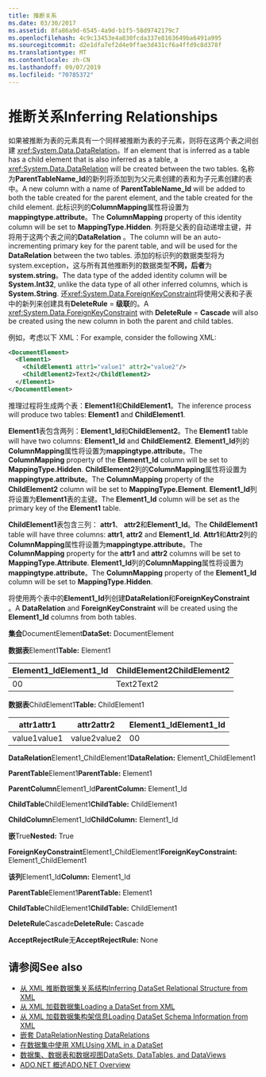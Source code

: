 ```yaml
---
title: 推断关系
ms.date: 03/30/2017
ms.assetid: 8fa86a9d-6545-4a9d-b1f5-58d9742179c7
ms.openlocfilehash: 4c9c13453e4a830fcda337e8163649ba6491a995
ms.sourcegitcommit: d2e1dfa7ef2d4e9ffae3d431cf6a4ffd9c8d378f
ms.translationtype: MT
ms.contentlocale: zh-CN
ms.lasthandoff: 09/07/2019
ms.locfileid: "70785372"
---
```

# <a name="inferring-relationships"></a><span data-ttu-id="d7917-102">推断关系</span><span class="sxs-lookup"><span data-stu-id="d7917-102">Inferring Relationships</span></span>
<span data-ttu-id="d7917-103">如果被推断为表的元素具有一个同样被推断为表的子元素，则将在这两个表之间创建 <xref:System.Data.DataRelation>。</span><span class="sxs-lookup"><span data-stu-id="d7917-103">If an element that is inferred as a table has a child element that is also inferred as a table, a <xref:System.Data.DataRelation> will be created between the two tables.</span></span> <span data-ttu-id="d7917-104">名称为**ParentTableName_Id**的新列将添加到为父元素创建的表和为子元素创建的表中。</span><span class="sxs-lookup"><span data-stu-id="d7917-104">A new column with a name of **ParentTableName_Id** will be added to both the table created for the parent element, and the table created for the child element.</span></span> <span data-ttu-id="d7917-105">此标识列的**ColumnMapping**属性将设置为**mappingtype.attribute**。</span><span class="sxs-lookup"><span data-stu-id="d7917-105">The **ColumnMapping** property of this identity column will be set to **MappingType.Hidden**.</span></span> <span data-ttu-id="d7917-106">列将是父表的自动递增主键，并将用于这两个表之间的**DataRelation** 。</span><span class="sxs-lookup"><span data-stu-id="d7917-106">The column will be an auto-incrementing primary key for the parent table, and will be used for the **DataRelation** between the two tables.</span></span> <span data-ttu-id="d7917-107">添加的标识列的数据类型将为 system.exception，这与所有其他推断列的数据类型**不同，后者**为**system.string**。</span><span class="sxs-lookup"><span data-stu-id="d7917-107">The data type of the added identity column will be **System.Int32**, unlike the data type of all other inferred columns, which is **System.String**.</span></span> <span data-ttu-id="d7917-108">还<xref:System.Data.ForeignKeyConstraint>将使用父表和子表中的新列来创建具有**DeleteRule** = **级联**的。</span><span class="sxs-lookup"><span data-stu-id="d7917-108">A <xref:System.Data.ForeignKeyConstraint> with **DeleteRule** = **Cascade** will also be created using the new column in both the parent and child tables.</span></span>  
  
 <span data-ttu-id="d7917-109">例如，考虑以下 XML：</span><span class="sxs-lookup"><span data-stu-id="d7917-109">For example, consider the following XML:</span></span>  
  
```xml  
<DocumentElement>  
  <Element1>  
    <ChildElement1 attr1="value1" attr2="value2"/>  
    <ChildElement2>Text2</ChildElement2>  
  </Element1>  
</DocumentElement>  
```  
  
 <span data-ttu-id="d7917-110">推理过程将生成两个表：**Element1**和**ChildElement1**。</span><span class="sxs-lookup"><span data-stu-id="d7917-110">The inference process will produce two tables: **Element1** and **ChildElement1**.</span></span>  
  
 <span data-ttu-id="d7917-111">**Element1**表包含两列：**Element1_Id**和**ChildElement2**。</span><span class="sxs-lookup"><span data-stu-id="d7917-111">The **Element1** table will have two columns: **Element1_Id** and **ChildElement2**.</span></span> <span data-ttu-id="d7917-112">**Element1_Id**列的**ColumnMapping**属性将设置为**mappingtype.attribute**。</span><span class="sxs-lookup"><span data-stu-id="d7917-112">The **ColumnMapping** property of the **Element1_Id** column will be set to **MappingType.Hidden**.</span></span> <span data-ttu-id="d7917-113">**ChildElement2**列的**ColumnMapping**属性将设置为**mappingtype.attribute**。</span><span class="sxs-lookup"><span data-stu-id="d7917-113">The **ColumnMapping** property of the **ChildElement2** column will be set to **MappingType.Element**.</span></span> <span data-ttu-id="d7917-114">**Element1_Id**列将设置为**Element1**表的主键。</span><span class="sxs-lookup"><span data-stu-id="d7917-114">The **Element1_Id** column will be set as the primary key of the **Element1** table.</span></span>  
  
 <span data-ttu-id="d7917-115">**ChildElement1**表包含三列： **attr1**、 **attr2**和**Element1_Id**。</span><span class="sxs-lookup"><span data-stu-id="d7917-115">The **ChildElement1** table will have three columns: **attr1**, **attr2** and **Element1_Id**.</span></span> <span data-ttu-id="d7917-116">**Attr1**和**Attr2**列的**ColumnMapping**属性将设置为**mappingtype.attribute**。</span><span class="sxs-lookup"><span data-stu-id="d7917-116">The **ColumnMapping** property for the **attr1** and **attr2** columns will be set to **MappingType.Attribute**.</span></span> <span data-ttu-id="d7917-117">**Element1_Id**列的**ColumnMapping**属性将设置为**mappingtype.attribute**。</span><span class="sxs-lookup"><span data-stu-id="d7917-117">The **ColumnMapping** property of the **Element1_Id** column will be set to **MappingType.Hidden**.</span></span>  
  
 <span data-ttu-id="d7917-118">将使用两个表中的**Element1_Id**列创建**DataRelation**和**ForeignKeyConstraint** 。</span><span class="sxs-lookup"><span data-stu-id="d7917-118">A **DataRelation** and **ForeignKeyConstraint** will be created using the **Element1_Id** columns from both tables.</span></span>  
  
 <span data-ttu-id="d7917-119">**集会**DocumentElement</span><span class="sxs-lookup"><span data-stu-id="d7917-119">**DataSet:** DocumentElement</span></span>  
  
 <span data-ttu-id="d7917-120">**数据表**Element1</span><span class="sxs-lookup"><span data-stu-id="d7917-120">**Table:** Element1</span></span>  
  
|<span data-ttu-id="d7917-121">Element1_Id</span><span class="sxs-lookup"><span data-stu-id="d7917-121">Element1_Id</span></span>|<span data-ttu-id="d7917-122">ChildElement2</span><span class="sxs-lookup"><span data-stu-id="d7917-122">ChildElement2</span></span>|  
|------------------|-------------------|  
|<span data-ttu-id="d7917-123">0</span><span class="sxs-lookup"><span data-stu-id="d7917-123">0</span></span>|<span data-ttu-id="d7917-124">Text2</span><span class="sxs-lookup"><span data-stu-id="d7917-124">Text2</span></span>|  
  
 <span data-ttu-id="d7917-125">**数据表**ChildElement1</span><span class="sxs-lookup"><span data-stu-id="d7917-125">**Table:** ChildElement1</span></span>  
  
|<span data-ttu-id="d7917-126">attr1</span><span class="sxs-lookup"><span data-stu-id="d7917-126">attr1</span></span>|<span data-ttu-id="d7917-127">attr2</span><span class="sxs-lookup"><span data-stu-id="d7917-127">attr2</span></span>|<span data-ttu-id="d7917-128">Element1_Id</span><span class="sxs-lookup"><span data-stu-id="d7917-128">Element1_Id</span></span>|  
|-----------|-----------|------------------|  
|<span data-ttu-id="d7917-129">value1</span><span class="sxs-lookup"><span data-stu-id="d7917-129">value1</span></span>|<span data-ttu-id="d7917-130">value2</span><span class="sxs-lookup"><span data-stu-id="d7917-130">value2</span></span>|<span data-ttu-id="d7917-131">0</span><span class="sxs-lookup"><span data-stu-id="d7917-131">0</span></span>|  
  
 <span data-ttu-id="d7917-132">**DataRelation**Element1_ChildElement1</span><span class="sxs-lookup"><span data-stu-id="d7917-132">**DataRelation:** Element1_ChildElement1</span></span>  
  
 <span data-ttu-id="d7917-133">**ParentTable**Element1</span><span class="sxs-lookup"><span data-stu-id="d7917-133">**ParentTable:** Element1</span></span>  
  
 <span data-ttu-id="d7917-134">**ParentColumn**Element1_Id</span><span class="sxs-lookup"><span data-stu-id="d7917-134">**ParentColumn:** Element1_Id</span></span>  
  
 <span data-ttu-id="d7917-135">**ChildTable**ChildElement1</span><span class="sxs-lookup"><span data-stu-id="d7917-135">**ChildTable:** ChildElement1</span></span>  
  
 <span data-ttu-id="d7917-136">**ChildColumn**Element1_Id</span><span class="sxs-lookup"><span data-stu-id="d7917-136">**ChildColumn:** Element1_Id</span></span>  
  
 <span data-ttu-id="d7917-137">**嵌**True</span><span class="sxs-lookup"><span data-stu-id="d7917-137">**Nested:** True</span></span>  
  
 <span data-ttu-id="d7917-138">**ForeignKeyConstraint**Element1_ChildElement1</span><span class="sxs-lookup"><span data-stu-id="d7917-138">**ForeignKeyConstraint:** Element1_ChildElement1</span></span>  
  
 <span data-ttu-id="d7917-139">**该列**Element1_Id</span><span class="sxs-lookup"><span data-stu-id="d7917-139">**Column:** Element1_Id</span></span>  
  
 <span data-ttu-id="d7917-140">**ParentTable**Element1</span><span class="sxs-lookup"><span data-stu-id="d7917-140">**ParentTable:** Element1</span></span>  
  
 <span data-ttu-id="d7917-141">**ChildTable**ChildElement1</span><span class="sxs-lookup"><span data-stu-id="d7917-141">**ChildTable:** ChildElement1</span></span>  
  
 <span data-ttu-id="d7917-142">**DeleteRule**Cascade</span><span class="sxs-lookup"><span data-stu-id="d7917-142">**DeleteRule:** Cascade</span></span>  
  
 <span data-ttu-id="d7917-143">**AcceptRejectRule**无</span><span class="sxs-lookup"><span data-stu-id="d7917-143">**AcceptRejectRule:** None</span></span>  
  
## <a name="see-also"></a><span data-ttu-id="d7917-144">请参阅</span><span class="sxs-lookup"><span data-stu-id="d7917-144">See also</span></span>

- [<span data-ttu-id="d7917-145">从 XML 推断数据集关系结构</span><span class="sxs-lookup"><span data-stu-id="d7917-145">Inferring DataSet Relational Structure from XML</span></span>](inferring-dataset-relational-structure-from-xml.md)
- [<span data-ttu-id="d7917-146">从 XML 加载数据集</span><span class="sxs-lookup"><span data-stu-id="d7917-146">Loading a DataSet from XML</span></span>](loading-a-dataset-from-xml.md)
- [<span data-ttu-id="d7917-147">从 XML 加载数据集构架信息</span><span class="sxs-lookup"><span data-stu-id="d7917-147">Loading DataSet Schema Information from XML</span></span>](loading-dataset-schema-information-from-xml.md)
- [<span data-ttu-id="d7917-148">嵌套 DataRelation</span><span class="sxs-lookup"><span data-stu-id="d7917-148">Nesting DataRelations</span></span>](nesting-datarelations.md)
- [<span data-ttu-id="d7917-149">在数据集中使用 XML</span><span class="sxs-lookup"><span data-stu-id="d7917-149">Using XML in a DataSet</span></span>](using-xml-in-a-dataset.md)
- [<span data-ttu-id="d7917-150">数据集、数据表和数据视图</span><span class="sxs-lookup"><span data-stu-id="d7917-150">DataSets, DataTables, and DataViews</span></span>](index.md)
- [<span data-ttu-id="d7917-151">ADO.NET 概述</span><span class="sxs-lookup"><span data-stu-id="d7917-151">ADO.NET Overview</span></span>](../ado-net-overview.md)
